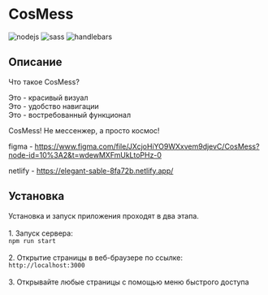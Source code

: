 # CosMess

![nodejs](https://img.shields.io/badge/nodejs-v19.6.0-blue)
![sass](https://img.shields.io/badge/sass-v1.58.0-blue)
![handlebars](https://img.shields.io/badge/handlebars-precompile-blue)

## Описание
Что такое CosMess? </br>

Это - красивый визуал</br>
Это - удобство навигации</br>
Это - востребованный функционал</br>

CosMess! Не мессенжер, а просто космос!

figma - https://www.figma.com/file/JXcjoHiYO9WXxvem9djevC/CosMess?node-id=10%3A2&t=wdewMXFmUkLtoPHz-0

netlify - https://elegant-sable-8fa72b.netlify.app/

## Установка
Установка и запуск приложения проходят в два этапа. </br> </br>
    1. Запуск сервера:</br>
`npm run start`</br></br>
    2. Открытие страницы в веб-браузере по ссылке:</br>
`http://localhost:3000`
</br></br>
    3. Открывайте любые страницы с помощью меню быстрого доступа<br>
